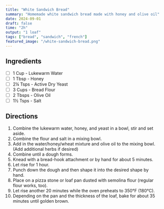 ```yaml
---
title: "White Sandwich Bread"
summary: "Homemade white sandwich bread made with honey and olive oil"
date: 2024-09-01
draft: false
time: "2h"
output: "1 loaf"
tags: ["bread", "sandwich", "french"]
featured_image: "/white-sandwich-bread.png"
---
```


## Ingredients

- [ ] 1 Cup - Lukewarm Water
- [ ] 1 Tbsp - Honey
- [ ] 2¼ Tsps - Active Dry Yeast
- [ ] 3 Cups - Bread Flour
- [ ] 2 Tbsps - Olive Oil
- [ ] 1½ Tsps - Salt

## Directions

1. Combine the lukewarm water, honey, and yeast in a bowl, stir and set aside.
2. Combine the flour and salt in a mixing bowl.
3. Add in the water/honey/wheat mixture and olive oil to the mixing bowl. (Add additional herbs if desired)
4. Combine until a dough forms.
5. Knead with a bread-hook attachment or by hand for about 5 minutes.
6. Let rise for 1 hour.
7. Punch down the dough and then shape it into the desired shape by hand.
8. Place on a pizza stone or loaf pan dusted with semolina flour (regular flour works, too).
9. Let rise another 20 minutes while the oven preheats to 350°F (180°C).
10. Depending on the pan and the thickness of the loaf, bake for about 35 minutes until golden brown.
